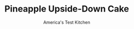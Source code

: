 ---
layout: ../../layouts/MarkdownPostLayout.astro
title: Pineapple Upside-Down Cake
author: America's Test Kitchen
pubDate: 2023-03-15
description: "This beautiful retro cake deserved an update—and kicking the can(ned pineapple) was just the start."
image_url: https://res.cloudinary.com/hksqkdlah/image/upload/ar_1:1,c_fill,dpr_2.0,f_auto,fl_lossy.progressive.strip_profile,g_faces:auto,q_auto:low,w_344/SFS_Pinapple-Upside-Down-Cake_32_hhge9d
tags: ["Desserts or Baked Goods","Fruit","Cakes"]
calories: 4545
protein: 5
carbohydrates: 93
fats: 
fiber: 2
ingredients: ["1 , pineapple, peeled","1 1/2 cups packed (10½ ounces), light brown sugar","1 cup plus 2 tablespoons, pineapple juice, divided","7 , maraschino cherries, stemmed and patted dry","12 tablespoons, unsalted butter, cut into 12 pieces, plus 8 tablespoons melted","1 teaspoon, table salt, divided","2 tablespoons, dark rum","1 1/2 cups (7½ ounces), all-purpose flour","1 teaspoon, baking powder","1 cup (7 ounces), granulated sugar","1/2 cup, whole milk","2 , large eggs","1 teaspoon, vanilla extract"]
serves: 8
time: "2 hours, plus 25 minutes cooling"
instructions: ["Adjust oven rack to middle position and heat oven to 350 degrees. Grease 9-inch round cake pan, line with parchment paper, and grease parchment.","Cut seven ½-inch-thick crosswise slices from pineapple. (Reserve remaining pineapple for another use.) Using 3¼-inch round cutter, cut slices into neat rounds; discard trimmings. Using 1¼-inch round cutter or apple corer, remove core from pineapple slices to create rings; discard core pieces.","Combine brown sugar and 1 cup pineapple juice in 12-inch skillet. Add pineapple rings to skillet in single layer. Bring to boil over medium-high heat and cook until rings have softened, about 10 minutes, flipping rings halfway through cooking. Transfer rings to prepared pan, placing 1 ring in center of pan and arranging remaining 6 rings around circumference of pan (rings will fit snugly in pan without overlapping). Place cherries in centers of rings.","Return brown sugar mixture to boil over medium-high heat and cook, stirring frequently, until rubber spatula dragged across bottom of skillet leaves trail that fills in slowly, bubbles increase in size, and mixture registers 260 degrees, 3 to 6 minutes. Carefully stir in 12 tablespoons butter and ½ teaspoon salt until butter is melted (caramel may look separated at first). Return mixture to boil and cook until frothy and uniform in texture, about 1 minute. Let caramel cool off heat for 5 minutes.","Transfer caramel to 4-cup liquid measuring cup. Pour ¾ cup caramel evenly over pineapple rings, gently shaking pan to distribute. Whisk rum and remaining 2 tablespoons pineapple juice into remaining caramel; set aside.","Whisk flour, baking powder, and remaining ½ teaspoon salt together in bowl. Whisk granulated sugar, milk, eggs, and vanilla in large bowl until smooth, about 1 minute. Whisk 8 tablespoons melted butter into milk mixture until combined. Whisk flour mixture into milk mixture until no dry flour remains.","Transfer batter to prepared pan and smooth top with rubber spatula. Bake until light golden brown and toothpick inserted in center comes out clean, 50 minutes to 1 hour.","Transfer pan to wire rack. Immediately run paring knife between cake and sides of pan. Using toothpick, poke about 80 holes evenly over cake. Microwave reserved caramel mixture until warm, about 1 minute. Brush cake with ½ cup reserved caramel mixture. Let cake cool in pan for 25 minutes. Carefully invert cake onto serving plate. Brush top of cake with remaining reserved caramel mixture as desired. Serve warm or at room temperature, passing any remaining caramel mixture separately."]
nutrition: ["278 mg Potassium","141 mg Phosphorus","120 mg Calcium","2 mg Iron","30 mg Magnesium","373 mg Sodium","19 g Fat","2 mg Niacin (B3)","5 g Monounsaturated","1 g Polyunsaturated","57 mg Vitamin C","93 mg Cholesterol","11 g Saturated","2 g Fiber","40 µg Folic acid","41 µg Folate (food)","68 g Sugars","2 µg Vitamin K","163 g Water","93 g Carbs","111 µg Folate equivalent (total)","5 g Protein","176 µg Vitamin A","568 kcal Energy","51 g Sugars, added","4545 calories"]
notes: "You will need a 3¼-inch round cutter and a 1¼-inch round cutter or apple corer to make the pineapple rings. If you prefer, you can substitute 2 additional tablespoons of pineapple juice for the rum in step 5."
---
